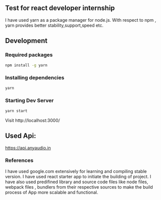 ## Test for react developer internship

I have used yarn as a package manager for node.js.
With respect to npm , yarn provides better stability,support,speed etc.

## Development

### Required packages
```bash
npm install -g yarn
```

### Installing dependencies
```bash
yarn
```

### Starting Dev Server
```bash
yarn start
```
Visit http://localhost:3000/


## Used Api:
https://api.anyaudio.in

### References
I have used google.com extensively for learning and compiling stable version.
I have used react starter app to initiate the building of project.
I have also used predifined library and source code files like node files, webpack files ,
bundlers from their respective sources to make the build process of App more scalable and functional.


